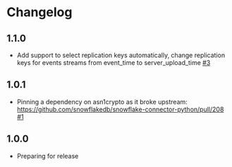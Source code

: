 # Changelog

## 1.1.0
  * Add support to select replication keys automatically, change replication keys for events streams from event_time to server_upload_time [#3](https://github.com/singer-io/tap-amplitude/pull/3)

## 1.0.1
  * Pinning a dependency on asn1crypto as it broke upstream: https://github.com/snowflakedb/snowflake-connector-python/pull/208 [#1](https://github.com/singer-io/tap-amplitude/pull/1)

## 1.0.0
  * Preparing for release
